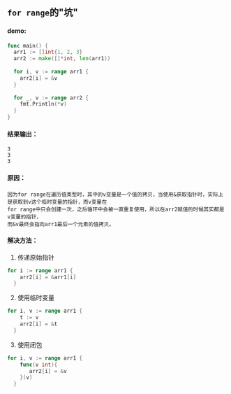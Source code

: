 ## ```for range```的"坑"
#### demo:
```go
func main() {
  arr1 := []int{1, 2, 3}
  arr2 := make([]*int, len(arr1))
 
  for i, v := range arr1 {
    arr2[i] = &v
  }
 
  for _, v := range arr2 {
    fmt.Println(*v)
  }
}
```
#### 结果输出：
```
3
3
3
```
#### 原因：
```
因为for range在遍历值类型时，其中的v变量是一个值的拷贝，当使用&获取指针时，实际上是获取到v这个临时变量的指针，而v变量在  
for range中只会创建一次，之后循环中会被一直重复使用，所以在arr2赋值的时候其实都是v变量的指针，  
而&v最终会指向arr1最后一个元素的值拷贝。
```
#### 解决方法：
1. 传递原始指针
```go
for i := range arr1 {
    arr2[i] = &arr1[i]
  }
```
2. 使用临时变量
```go
for i, v := range arr1 {
    t := v
    arr2[i] = &t
  }
```
3. 使用闭包
```go
for i, v := range arr1 {
    func(v int){
       arr2[i] = &v
    }(v)
  }
```
